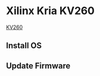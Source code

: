 # Xilinx Kria KV260

[KV260](https://www.xilinx.com/products/som/kria/kv260-vision-starter-kit.html)


## Install OS

## Update Firmware

